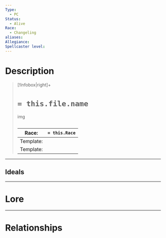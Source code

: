 ```yaml
---
Type:
  - PC
Status:
  - Alive
Race:
  - Changeling
aliases:
Allegiance:
Spellcaster level:
---
```

# Description
> [!Infobox|right]+
> # `= this.file.name`
> img
> ## 
> | Race: |  `= this.Race` |
> | ---- | ---- |
> | Template: |  |
> | Template: |  |

---

## Ideals
---

# Lore
---



# Relationships

